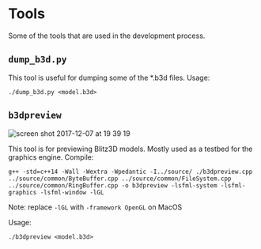 # Tools

Some of the tools that are used in the development process.

## `dump_b3d.py`
This tool is useful for dumping some of the *.b3d files.
Usage:
```
./dump_b3d.py <model.b3d>
```

## `b3dpreview`
![screen shot 2017-12-07 at 19 39 19](https://user-images.githubusercontent.com/7492740/33729473-73062fca-db86-11e7-8358-1f8f8c7b6825.png)

This tool is for previewing Blitz3D models. Mostly used as a testbed for the graphics engine.
Compile:
```
g++ -std=c++14 -Wall -Wextra -Wpedantic -I../source/ ./b3dpreview.cpp ../source/common/ByteBuffer.cpp ../source/common/FileSystem.cpp ../source/common/RingBuffer.cpp -o b3dpreview -lsfml-system -lsfml-graphics -lsfml-window -lGL
```
Note: replace `-lGL` with `-framework OpenGL` on MacOS

Usage:
```
./b3dpreview <model.b3d>
```
